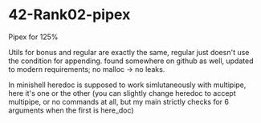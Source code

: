 # 42-Rank02-pipex
Pipex for 125%

Utils for bonus and regular are exactly the same, regular just doesn't use the condition for appending.
found somewhere on github as well, updated to modern requirements; no malloc -> no leaks.

In minishell heredoc is supposed to work simlutaneously with multipipe, here it's one or the other (you can slightly change heredoc to accept multipipe, or no commands at all, but my main strictly checks for 6 arguments when the first is here_doc)
